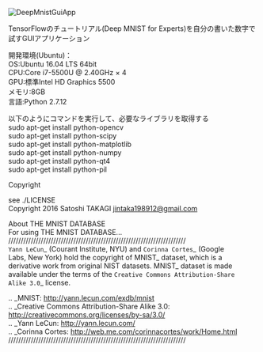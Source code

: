 ![DeepMnistGuiApp](https://github.com/jintaka1989/DeepMnistGuiAppForMagazine/blob/master/result.gif)

TensorFlowのチュートリアル(Deep MNIST for Experts)を自分の書いた数字で試すGUIアプリケーション  
  
開発環境(Ubuntu)：  
OS:Ubuntu 16.04 LTS 64bit  
CPU:Core i7-5500U @ 2.40GHz × 4  
GPU:標準Intel HD Graphics 5500  
メモリ:8GB  
言語:Python 2.7.12  
  
以下のようにコマンドを実行して、必要なライブラリを取得する  
sudo apt-get install python-opencv  
sudo apt-get install python-scipy  
sudo apt-get install python-matplotlib  
sudo apt-get install python-numpy  
sudo apt-get install python-qt4  
sudo apt-get install python-pil  
  
Copyright  
  
see ./LICENSE  
Copyright 2016 Satoshi TAKAGI <jintaka198912@gmail.com>  
  
About THE MNIST DATABASE  
For using THE MNIST DATABASE...  
///////////////////////////////////////////////////////////////////////  
`Yann LeCun`_ (Courant Institute, NYU) and `Corinna Cortes`_ (Google  
Labs, New York) hold the copyright of MNIST_ dataset, which is a  
derivative work from original NIST datasets.  MNIST_ dataset is made  
available under the terms of the `Creative Commons Attribution-Share  
Alike 3.0`_ license.   
  
.. _MNIST: http://yann.lecun.com/exdb/mnist  
.. _Creative Commons Attribution-Share Alike 3.0: http://creativecommons.org/licenses/by-sa/3.0/  
.. _Yann LeCun: http://yann.lecun.com/  
.. _Corinna Cortes: http://web.me.com/corinnacortes/work/Home.html  
///////////////////////////////////////////////////////////////////////  
